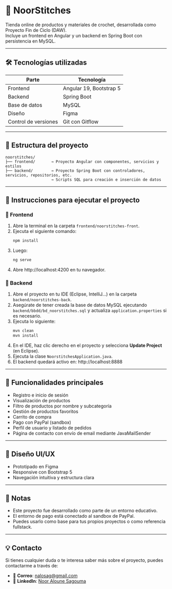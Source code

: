 # 🧶 NoorStitches

Tienda online de productos y materiales de crochet, desarrollada como Proyecto Fin de Ciclo (DAW).  
Incluye un frontend en Angular y un backend en Spring Boot con persistencia en MySQL.

---

## 🛠️ Tecnologías utilizadas

| Parte        | Tecnología         |
|--------------|--------------------|
| Frontend     | Angular 19, Bootstrap 5 |
| Backend      | Spring Boot        |
| Base de datos| MySQL              |
| Diseño       | Figma              |
| Control de versiones | Git con Gitflow |

---

## 📁 Estructura del proyecto

```
noorstitches/
├── frontend/       → Proyecto Angular con componentes, servicios y estilos
├── backend/        → Proyecto Spring Boot con controladores, servicios, repositorios, etc.
                    → Scripts SQL para creación e inserción de datos
```

---

## 🚀 Instrucciones para ejecutar el proyecto

### 🔹 Frontend

1. Abre la terminal en la carpeta `frontend/noorstitches-front`.
2. Ejecuta el siguiente comando:
   ```bash
   npm install
   ```
3. Luego:
   ```bash
   ng serve
   ```
4. Abre http://localhost:4200 en tu navegador.

### 🔹 Backend

1. Abre el proyecto en tu IDE (Eclipse, IntelliJ...) en la carpeta `backend/noorstitches-back`.
2. Asegúrate de tener creada la base de datos MySQL ejecutando `backend/bbdd/bd_noorstitches.sql` y actualiza `application.properties` si es necesario.
3. Ejecuta lo siguiente:
   ```bash
   mvn clean
   mvn install
   ```
4. En el IDE, haz clic derecho en el proyecto y selecciona **Update Project** (en Eclipse).
5. Ejecuta la clase `NoorstitchesApplication.java`.
6. El backend quedará activo en: http://localhost:8888

---

## 🧪 Funcionalidades principales

- Registro e inicio de sesión
- Visualización de productos
- Filtro de productos por nombre y subcategoría
- Gestión de productos favoritos
- Carrito de compra
- Pago con PayPal (sandbox)
- Perfil de usuario y listado de pedidos
- Página de contacto con envío de email mediante JavaMailSender

---

## 🎨 Diseño UI/UX

- Prototipado en Figma
- Responsive con Bootstrap 5
- Navegación intuitiva y estructura clara

---

## 📌 Notas

- Este proyecto fue desarrollado como parte de un entorno educativo.
- El entorno de pago está conectado al sandbox de PayPal.
- Puedes usarlo como base para tus propios proyectos o como referencia fullstack.

---

## 💡 Contacto

Si tienes cualquier duda o te interesa saber más sobre el proyecto, puedes contactarme a través de:

- 📧 **Correo**: [nalosag@gmail.com](mailto:nalosag@gmail.com)  
- 🔗 **LinkedIn**: [Noor Aloune Sagouma](https://www.linkedin.com/in/noor-aloune-sagouma-113b44369/)

